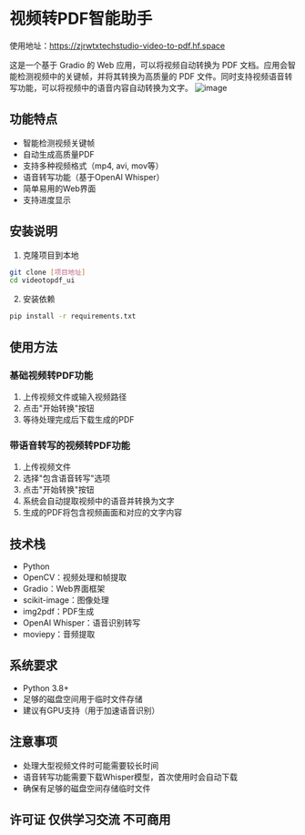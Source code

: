 # 视频转PDF智能助手
使用地址：https://zjrwtxtechstudio-video-to-pdf.hf.space

这是一个基于 Gradio 的 Web 应用，可以将视频自动转换为 PDF 文档。应用会智能检测视频中的关键帧，并将其转换为高质量的 PDF 文件。同时支持视频语音转写功能，可以将视频中的语音内容自动转换为文字。
![image](https://github.com/user-attachments/assets/e6b797b0-1893-44aa-a70d-22f9052f0268)



## 功能特点

- 智能检测视频关键帧
- 自动生成高质量PDF
- 支持多种视频格式（mp4, avi, mov等）
- 语音转写功能（基于OpenAI Whisper）
- 简单易用的Web界面
- 支持进度显示

## 安装说明

1. 克隆项目到本地
```bash
git clone [项目地址]
cd videotopdf_ui
```

2. 安装依赖
```bash
pip install -r requirements.txt
```

## 使用方法

### 基础视频转PDF功能
1. 上传视频文件或输入视频路径
2. 点击"开始转换"按钮
3. 等待处理完成后下载生成的PDF

### 带语音转写的视频转PDF功能
1. 上传视频文件
2. 选择"包含语音转写"选项
3. 点击"开始转换"按钮
4. 系统会自动提取视频中的语音并转换为文字
5. 生成的PDF将包含视频画面和对应的文字内容

## 技术栈

- Python
- OpenCV：视频处理和帧提取
- Gradio：Web界面框架
- scikit-image：图像处理
- img2pdf：PDF生成
- OpenAI Whisper：语音识别转写
- moviepy：音频提取

## 系统要求

- Python 3.8+
- 足够的磁盘空间用于临时文件存储
- 建议有GPU支持（用于加速语音识别）

## 注意事项

- 处理大型视频文件时可能需要较长时间
- 语音转写功能需要下载Whisper模型，首次使用时会自动下载
- 确保有足够的磁盘空间存储临时文件

## 许可证 仅供学习交流 不可商用
